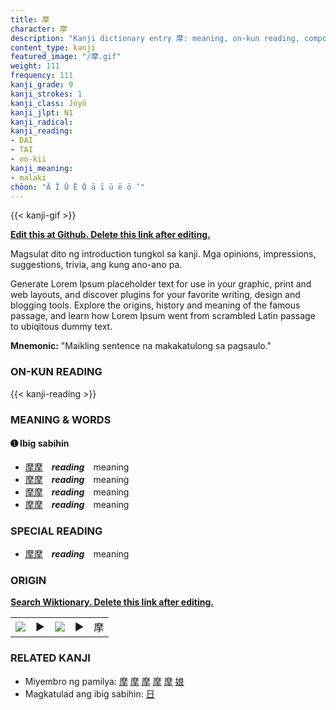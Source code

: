 ```yaml
---
title: 摩
character: 摩
description: "Kanji dictionary entry 摩: meaning, on-kun reading, compounds, origin, related kanji"
content_type: kanji
featured_image: "/摩.gif"
weight: 111
frequency: 111
kanji_grade: 9
kanji_strokes: 1
kanji_class: Jōyō
kanji_jlpt: N1
kanji_radical: 
kanji_reading: 
- DAI
- TAI
- oo-kii
kanji_meaning:
- malaki
chōon: "Ā Ī Ū Ē Ō ā ī ū ē ō ’"
---
```

[//]: # (Don't edit the line below. Kanji animated GIF code is automatically generated.)
{{< kanji-gif >}}

[//]: # (Edit below this line.)

**[Edit this at Github. Delete this link after editing.](https://github.com/tim0g/tim/tree/main/content/kanji/摩/index.md)**

Magsulat dito ng introduction tungkol sa kanji. Mga opinions, impressions, suggestions, trivia, ang kung ano-ano pa.

Generate Lorem Ipsum placeholder text for use in your graphic, print and web layouts, and discover plugins for your favorite writing, design and blogging tools. Explore the origins, history and meaning of the famous passage, and learn how Lorem Ipsum went from scrambled Latin passage to ubiqitous dummy text.
 
**Mnemonic:** "Maikling sentence na makakatulong sa pagsaulo."

### ON-KUN READING

[//]: # (Don't edit the line below. ON-KUN READING code is automatically generated.)
{{< kanji-reading >}}

### MEANING & WORDS

#### ➊ **Ibig sabihin**
  - [摩](../摩)[摩](../摩)　***reading***　meaning
  - [摩](../摩)[摩](../摩)　***reading***　meaning
  - [摩](../摩)[摩](../摩)　***reading***　meaning
  - [摩](../摩)[摩](../摩)　***reading***　meaning

### SPECIAL READING
  - [摩](../摩)[摩](../摩)　***reading***　meaning

### ORIGIN

**[Search Wiktionary. Delete this link after editing.](https://wiktionary.org/wiki/摩)**
<table class="kanji-table"><tr><td>
<img src="60px-摩-bronze.svg.png">
</td><td>▶</td><td>
<img src="60px-摩-oracle.svg.png">
</td><td>▶</td>
<td class="kanji-origin">摩</td>
</tr></table>

### RELATED KANJI
- Miyembro ng pamilya: [摩](../摩) [摩](../摩) [摩](../摩) [摩](../摩) [摩](../摩) [娘](../娘)
- Magkatulad ang ibig sabihin: [日](../日)
